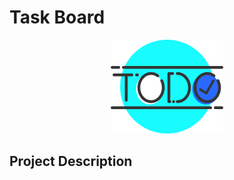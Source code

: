 # Task Board

<p align='center'>
  <img
    src='https://github.com/Xirlegna/task-board/blob/main/public/images/brand-icon.png'
    alt='Task Board brand icon'
  >
</p>

## Project Description

